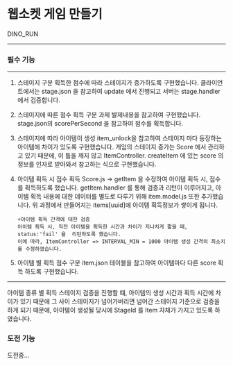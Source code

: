 # 웹소켓 게임 만들기

DINO_RUN

---
### 필수 기능

---
1. 스테이지 구분
   획득한 점수에 따라 스테이지가 증가하도록 구현했습니다.
   클라이언트에서는 stage.json 을 참고하여 update 에서 진행되고
   서버는 stage.handler 에서 검증합니다.

2. 스테이지에 따른 점수 획득 구분
   과제 발제내용을 참고하여 구현했습니다.
   stage.json의 scorePerSecond 을 참고하여 점수를 획득합니다.

3. 스테이지에 따라 아이템이 생성
   item_unlock을 참고하여 스테이지 마다 등장하는 아이템에 차이가 있도록 구현했습니다.
   게임의 스테이지 증가는 Score 에서 관리하고 있기 때문에,
   이 틀을 깨지 않고 ItemController. createItem 에 있는
   score 의 정보를 인자로 받아와서 참고하는 식으로 구현했습니다.

4. 아이템 획득 시 점수 획득
   Score.js -> getItem 을 수정하여 아이템 획득 시, 점수를 획득하도록 했습니다.
   getItem.handler 를 통해 검증과 리턴이 이루어지고,
   아이템 획득 내용에 대한 데이터를 별도로 다루기 위해
   item.model.js 또한 추가했습니다. 위 과정에서 만들어지는 items[uuid]에 아이템 획득정보가 쌓이게 됩니다.

       +아이템 획득 간격에 대한 검증
       아이템 획득 시, 직전 아이템을 획득한 시간과 차이가 지나치게 짧을 때, 
       status:'fail' 을  리턴하도록 했습니다.
       이에 따라, ItemController => INTERVAL_MIN = 1000 아이템 생성 간격의 최소치를 수정하였습니다.

5. 아이템 별 획득 점수 구분
   item.json 테이블을 참고하여 아이템마다 다른 score 획득 하도록 구현했습니다.

---

아이템 종류 별 획득 스테이지 검증을 진행할 떄,
아이템의 생성 시간과 획득 시간에 차이가 있기 때문에
그 사이 스테이지가 넘어가버리면 넘어간 스테이지 기준으로 검증을 하게 되기 때문에,
아이템이 생성될 당시에 StageId 를 Item 자체가 가지고 있도록 하였습니다.

### 도전 기능

도전중...
